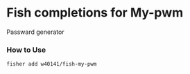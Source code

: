 # Fish completions for My-pwm
Passward generator

### How to Use

    fisher add w40141/fish-my-pwm
